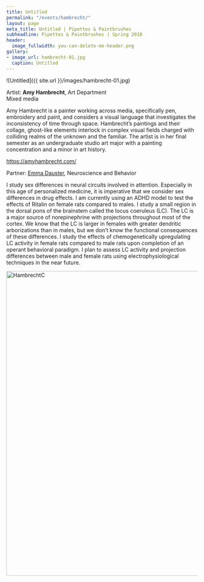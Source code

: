 ```yaml
---
title: Untitled
permalink: "/events/hambrecht/"
layout: page
meta_title: Untitled | Pipettes & Paintbrushes
subheadline: Pipettes & Paintbrushes | Spring 2018
header:
  image_fullwidth: you-can-delete-me-header.png
gallery:
- image_url: hambrecht-01.jpg
  caption: Untitled
---
```


![Untitled]({{ site.url }}/images/hambrecht-01.jpg)

Artist: **Amy Hambrecht**, Art Department<br>
Mixed media

Amy Hambrecht is a painter working across media, specifically pen, embroidery and paint, and considers a visual language that investigates the inconsistency of time through space. Hambrecht’s paintings and their collage, ghost-like elements interlock in complex visual fields charged with colliding realms of the unknown and the familiar.  The artist is in her final semester as an undergraduate studio art major with a painting concentration and a minor in art history.

https://amyhambrecht.com/

Partner: [Emma Dauster](http://thatslifesci.com/authors/edauster), Neuroscience and Behavior

I study sex differences in neural circuits involved in attention. Especially in this age of personalized medicine, it is imperative that we consider sex differences in drug effects. I am currently using an ADHD model to test the effects of Ritalin on female rats compared to males. I study a small region in the dorsal pons of the brainstem called the locus coeruleus (LC). The LC is a major source of norepinephrine with projections throughout most of the cortex. We know that the LC is larger in females with greater dendritic arborizations than in males, but we don’t know the functional consequences of these differences. I study the effects of chemogenetically upregulating LC activity in female rats compared to male rats upon completion of an operant behavioral paradigm. I plan to assess LC activity and projection differences between male and female rats using electrophysiological techniques in the near future.

<a data-flickr-embed="true" data-context="true"  href="https://www.flickr.com/photos/139839751@N06/40666834575/in/album-72157694120471321/" title="HambrechtC"><img src="https://farm1.staticflickr.com/788/40666834575_f5caa6d264_c.jpg" width="534" height="800" alt="HambrechtC"></a><script async src="//embedr.flickr.com/assets/client-code.js" charset="utf-8"></script>
